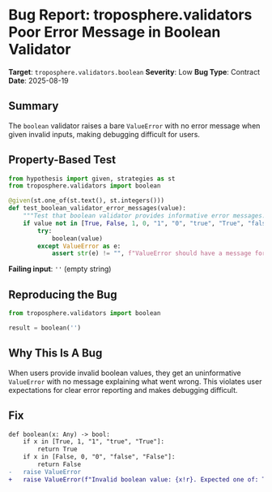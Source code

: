 # Bug Report: troposphere.validators Poor Error Message in Boolean Validator

**Target**: `troposphere.validators.boolean`
**Severity**: Low
**Bug Type**: Contract
**Date**: 2025-08-19

## Summary

The `boolean` validator raises a bare `ValueError` with no error message when given invalid inputs, making debugging difficult for users.

## Property-Based Test

```python
from hypothesis import given, strategies as st
from troposphere.validators import boolean

@given(st.one_of(st.text(), st.integers()))
def test_boolean_validator_error_messages(value):
    """Test that boolean validator provides informative error messages."""
    if value not in [True, False, 1, 0, "1", "0", "true", "True", "false", "False"]:
        try:
            boolean(value)
        except ValueError as e:
            assert str(e) != "", f"ValueError should have a message for invalid input: {value}"
```

**Failing input**: `''` (empty string)

## Reproducing the Bug

```python
from troposphere.validators import boolean

result = boolean('')
```

## Why This Is A Bug

When users provide invalid boolean values, they get an uninformative `ValueError` with no message explaining what went wrong. This violates user expectations for clear error reporting and makes debugging difficult.

## Fix

```diff
def boolean(x: Any) -> bool:
    if x in [True, 1, "1", "true", "True"]:
        return True
    if x in [False, 0, "0", "false", "False"]:
        return False
-   raise ValueError
+   raise ValueError(f"Invalid boolean value: {x!r}. Expected one of: True, False, 1, 0, '1', '0', 'true', 'True', 'false', 'False'")
```